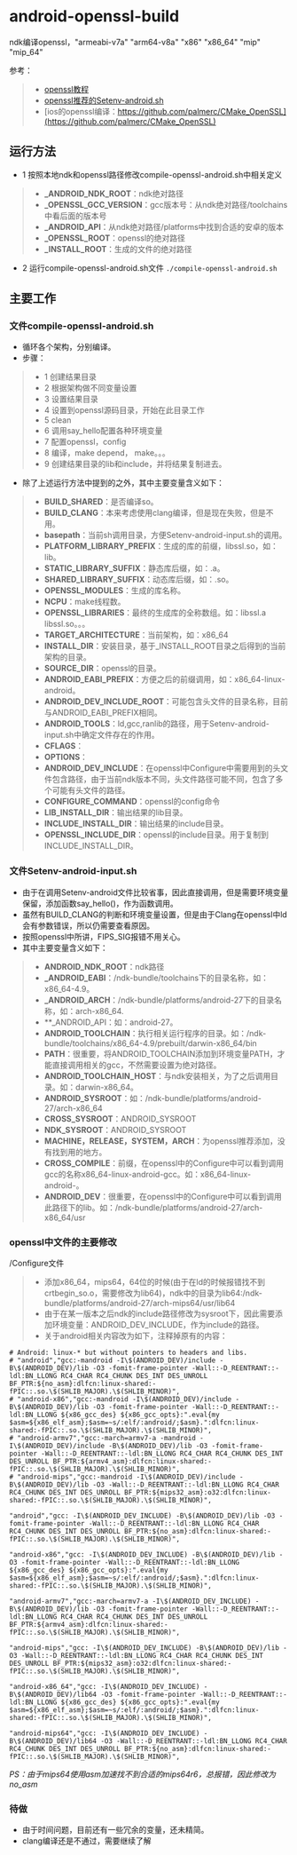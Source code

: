 # android-openssl-build
ndk编译openssl，"armeabi-v7a" "arm64-v8a" "x86" "x86_64" "mip" "mip_64"

参考：
>* [openssl教程](https://wiki.openssl.org/index.php/Android)
>* [openssl推荐的Setenv-android.sh](https://wiki.openssl.org/images/7/70/Setenv-android.sh)
>* [ios的openssl编译：https://github.com/palmerc/CMake_OpenSSL](https://github.com/palmerc/CMake_OpenSSL)

## 运行方法
* 1 按照本地ndk和openssl路径修改compile-openssl-android.sh中相关定义
>* **_ANDROID_NDK_ROOT**：ndk绝对路径
>* **_OPENSSL_GCC_VERSION**：gcc版本号：从ndk绝对路径/toolchains中看后面的版本号
>* **_ANDROID_API**：从ndk绝对路径/platforms中找到合适的安卓的版本
>* **_OPENSSL_ROOT**：openssl的绝对路径
>* **_INSTALL_ROOT**：生成的文件的绝对路径
* 2 运行compile-openssl-android.sh文件
`./compile-openssl-android.sh`

## 主要工作
### 文件compile-openssl-android.sh
* 循环各个架构，分别编译。
* 步骤：
>* 1 创建结果目录
>* 2 根据架构做不同变量设置
>* 3 设置结果目录
>* 4 设置到openssl源码目录，开始在此目录工作
>* 5 clean 
>* 6 调用say_hello配置各种环境变量
>* 7 配置openssl，config
>* 8 编译，make depend， make。。。
>* 9 创建结果目录的lib和include，并将结果复制进去。

* 除了上述运行方法中提到的之外，其中主要变量含义如下：
>* **BUILD_SHARED**：是否编译so。
>* **BUILD_CLANG**：本来考虑使用clang编译，但是现在失败，但是不用。
>* **basepath**：当前sh调用目录，方便Setenv-android-input.sh的调用。
>* **PLATFORM_LIBRARY_PREFIX**：生成的库的前缀，libssl.so，如：lib。
>* **STATIC_LIBRARY_SUFFIX**：静态库后缀，如：.a。
>* **SHARED_LIBRARY_SUFFIX**：动态库后缀，如：.so。
>* **OPENSSL_MODULES**：生成的库名称。
>* **NCPU**：make线程数。
>* **OPENSSL_LIBRARIES**：最终的生成库的全称数组。如：libssl.a libssl.so。。。
>* **TARGET_ARCHITECTURE**：当前架构，如：x86_64
>* **INSTALL_DIR**：安装目录，基于_INSTALL_ROOT目录之后得到的当前架构的目录。
>* **SOURCE_DIR**：openssl的目录。
>* **ANDROID_EABI_PREFIX**：方便之后的前缀调用，如：x86_64-linux-android。
>* **ANDROID_DEV_INCLUDE_ROOT**：可能包含头文件的目录名称，目前与ANDROID_EABI_PREFIX相同。
>* **ANDROID_TOOLS**：ld,gcc,ranlib的路径，用于Setenv-android-input.sh中确定文件存在的作用。
>* **CFLAGS**：
>* **OPTIONS**：
>* **ANDROID_DEV_INCLUDE**：在openssl中Configure中需要用到的头文件包含路径，由于当前ndk版本不同，头文件路径可能不同，包含了多个可能有头文件的路径。
>* **CONFIGURE_COMMAND**：openssl的config命令
>* **LIB_INSTALL_DIR**：输出结果的lib目录。
>* **INCLUDE_INSTALL_DIR**：输出结果的include目录。
>* **OPENSSL_INCLUDE_DIR**：openssl的include目录。用于复制到INCLUDE_INSTALL_DIR。

### 文件Setenv-android-input.sh
* 由于在调用Setenv-android文件比较省事，因此直接调用，但是需要环境变量保留，添加函数say_hello()，作为函数调用。
* 虽然有BUILD_CLANG的判断和环境变量设置，但是由于Clang在openssl中ld会有参数错误，所以仍需要查看原因。
* 按照openssl中所讲，FIPS_SIG报错不用关心。
* 其中主要变量含义如下：
>* **ANDROID_NDK_ROOT**：ndk路径
>* **_ANDROID_EABI**：/ndk-bundle/toolchains下的目录名称，如：x86_64-4.9。
>* **_ANDROID_ARCH**：/ndk-bundle/platforms/android-27下的目录名称，如：arch-x86_64.
>* **_ANDROID_API：如：android-27。
>* **ANDROID_TOOLCHAIN**：执行相关运行程序的目录。如：/ndk-bundle/toolchains/x86_64-4.9/prebuilt/darwin-x86_64/bin
>* **PATH**：很重要，将ANDROID_TOOLCHAIN添加到环境变量PATH，才能直接调用相关的gcc，不然需要设置为绝对路径。
>* **ANDROID_TOOLCHAIN_HOST**：与ndk安装相关，为了之后调用目录。如：darwin-x86_64。
>* **ANDROID_SYSROOT**：如：/ndk-bundle/platforms/android-27/arch-x86_64
>* **CROSS_SYSROOT**：ANDROID_SYSROOT
>* **NDK_SYSROOT**：ANDROID_SYSROOT
>* **MACHINE，RELEASE，SYSTEM，ARCH**：为openssl推荐添加，没有找到用的地方。
>* **CROSS_COMPILE**：前缀，在openssl中的Configure中可以看到调用gcc的名称x86_64-linux-android-gcc。如：x86_64-linux-android-。
>* **ANDROID_DEV**：很重要，在openssl中的Configure中可以看到调用此路径下的lib。如：/ndk-bundle/platforms/android-27/arch-x86_64/usr

### openssl中文件的主要修改
/Configure文件
>* 添加x86_64，mips64，64位的时候(由于在ld的时候报错找不到crtbegin_so.o，需要修改为lib64)，ndk中的目录为lib64:/ndk-bundle/platforms/android-27/arch-mips64/usr/lib64
>* 由于在某一版本之后ndk的include路径修改为sysroot下，因此需要添加环境变量：ANDROID_DEV_INCLUDE，作为include的路径。
>* 关于android相关内容改为如下，注释掉原有的内容：
```
# Android: linux-* but without pointers to headers and libs.
# "android","gcc:-mandroid -I\$(ANDROID_DEV)/include -B\$(ANDROID_DEV)/lib -O3 -fomit-frame-pointer -Wall::-D_REENTRANT::-ldl:BN_LLONG RC4_CHAR RC4_CHUNK DES_INT DES_UNROLL BF_PTR:${no_asm}:dlfcn:linux-shared:-fPIC::.so.\$(SHLIB_MAJOR).\$(SHLIB_MINOR)",
# "android-x86","gcc:-mandroid -I\$(ANDROID_DEV)/include -B\$(ANDROID_DEV)/lib -O3 -fomit-frame-pointer -Wall::-D_REENTRANT::-ldl:BN_LLONG ${x86_gcc_des} ${x86_gcc_opts}:".eval{my $asm=${x86_elf_asm};$asm=~s/:elf/:android/;$asm}.":dlfcn:linux-shared:-fPIC::.so.\$(SHLIB_MAJOR).\$(SHLIB_MINOR)",
# "android-armv7","gcc:-march=armv7-a -mandroid -I\$(ANDROID_DEV)/include -B\$(ANDROID_DEV)/lib -O3 -fomit-frame-pointer -Wall::-D_REENTRANT::-ldl:BN_LLONG RC4_CHAR RC4_CHUNK DES_INT DES_UNROLL BF_PTR:${armv4_asm}:dlfcn:linux-shared:-fPIC::.so.\$(SHLIB_MAJOR).\$(SHLIB_MINOR)",
# "android-mips","gcc:-mandroid -I\$(ANDROID_DEV)/include -B\$(ANDROID_DEV)/lib -O3 -Wall::-D_REENTRANT::-ldl:BN_LLONG RC4_CHAR RC4_CHUNK DES_INT DES_UNROLL BF_PTR:${mips32_asm}:o32:dlfcn:linux-shared:-fPIC::.so.\$(SHLIB_MAJOR).\$(SHLIB_MINOR)",

"android","gcc: -I\$(ANDROID_DEV_INCLUDE) -B\$(ANDROID_DEV)/lib -O3 -fomit-frame-pointer -Wall::-D_REENTRANT::-ldl:BN_LLONG RC4_CHAR RC4_CHUNK DES_INT DES_UNROLL BF_PTR:${no_asm}:dlfcn:linux-shared:-fPIC::.so.\$(SHLIB_MAJOR).\$(SHLIB_MINOR)",

"android-x86","gcc: -I\$(ANDROID_DEV_INCLUDE) -B\$(ANDROID_DEV)/lib -O3 -fomit-frame-pointer -Wall::-D_REENTRANT::-ldl:BN_LLONG ${x86_gcc_des} ${x86_gcc_opts}:".eval{my $asm=${x86_elf_asm};$asm=~s/:elf/:android/;$asm}.":dlfcn:linux-shared:-fPIC::.so.\$(SHLIB_MAJOR).\$(SHLIB_MINOR)",

"android-armv7","gcc:-march=armv7-a -I\$(ANDROID_DEV_INCLUDE) -B\$(ANDROID_DEV)/lib -O3 -fomit-frame-pointer -Wall::-D_REENTRANT::-ldl:BN_LLONG RC4_CHAR RC4_CHUNK DES_INT DES_UNROLL BF_PTR:${armv4_asm}:dlfcn:linux-shared:-fPIC::.so.\$(SHLIB_MAJOR).\$(SHLIB_MINOR)",

"android-mips","gcc: -I\$(ANDROID_DEV_INCLUDE) -B\$(ANDROID_DEV)/lib -O3 -Wall::-D_REENTRANT::-ldl:BN_LLONG RC4_CHAR RC4_CHUNK DES_INT DES_UNROLL BF_PTR:${mips32_asm}:o32:dlfcn:linux-shared:-fPIC::.so.\$(SHLIB_MAJOR).\$(SHLIB_MINOR)",

"android-x86_64","gcc: -I\$(ANDROID_DEV_INCLUDE) -B\$(ANDROID_DEV)/lib64 -O3 -fomit-frame-pointer -Wall::-D_REENTRANT::-ldl:BN_LLONG ${x86_gcc_des} ${x86_gcc_opts}:".eval{my $asm=${x86_elf_asm};$asm=~s/:elf/:android/;$asm}.":dlfcn:linux-shared:-fPIC::.so.\$(SHLIB_MAJOR).\$(SHLIB_MINOR)",

"android-mips64","gcc: -I\$(ANDROID_DEV_INCLUDE) -B\$(ANDROID_DEV)/lib64 -O3 -Wall::-D_REENTRANT::-ldl:BN_LLONG RC4_CHAR RC4_CHUNK DES_INT DES_UNROLL BF_PTR:${no_asm}:dlfcn:linux-shared:-fPIC::.so.\$(SHLIB_MAJOR).\$(SHLIB_MINOR)",
```

*PS：由于mips64使用asm加速找不到合适的mips64r6，总报错，因此修改为no_asm*

### 待做
* 由于时间问题，目前还有一些冗余的变量，还未精简。
* clang编译还是不通过，需要继续了解


